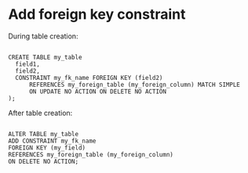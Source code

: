 # Add foreign key constraint

During table creation:

<code>
CREATE TABLE my_table 
  field1,
  field2,
  CONSTRAINT my_fk_name FOREIGN KEY (field2)
      REFERENCES my_foreign_table (my_foreign_column) MATCH SIMPLE
      ON UPDATE NO ACTION ON DELETE NO ACTION
);
</code>

After table creation:

<code>
ALTER TABLE my_table 
ADD CONSTRAINT my_fk_name
FOREIGN KEY (my_field) 
REFERENCES my_foreign_table (my_foreign_column)
ON DELETE NO ACTION;
</code>